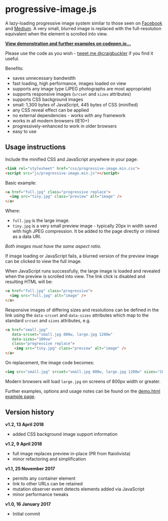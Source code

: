 # progressive-image.js

A lazy-loading progressive image system similar to those seen on  [Facebook](https://code.facebook.com/posts/991252547593574/the-technology-behind-preview-photos/) and [Medium](https://jmperezperez.com/medium-image-progressive-loading-placeholder/). A very small, blurred image is replaced with the full-resolution equivalent when the element is scrolled into view.

**[View demonstration and further examples on codepen.io...](https://codepen.io/craigbuckler/pen/yPqLXW)**

Please use the code as you wish - [tweet me @craigbuckler](https://twitter.com/craigbuckler) if you find it useful.

Benefits:

* saves unnecessary bandwidth
* fast loading, high performance, images loaded on view
* supports any image type (JPEG photographs are most appropriate)
* supports responsive images (`srcset` and `sizes` attributes)
* supports CSS background images
* small: 1,300 bytes of JavaScript, 445 bytes of CSS (minified)
* any CSS reveal effect can be applied
* no external dependencies - works with any framework
* works in all modern browsers (IE10+)
* progressively-enhanced to work in older browsers
* easy to use


## Usage instructions
Include the minified CSS and JavaScript anywhere in your page:

```html
<link rel="stylesheet" href="css/progressive-image.min.css">
<script src="js/progressive-image.min.js"></script>
```

Basic example:

```html
<a href="full.jpg" class="progressive replace">
  <img src="tiny.jpg" class="preview" alt="image" />
</a>
```

Where:

* `full.jpg` is the large image.
* `tiny.jpg` is a very small preview image - typically 20px in width saved with high JPEG compression. It be added to the page directly or inlined as a data URI.

*Both images must have the same aspect ratio.*

If image loading or JavaScript fails, a blurred version of the preview image can be clicked to view the full image.

When JavaScript runs successfully, the large image is loaded and revealed when the preview is scrolled into view. The link click is disabled and resulting HTML will be:

```html
<a href="full.jpg" class="progressive">
  <img src="full.jpg" alt="image" />
</a>
```

Responsive images of differing sizes and resolutions can be defined in the link using the `data-srcset` and `data-sizes` attributes which map to the standard `srcset` and `sizes` attributes, e.g.

```html
<a href="small.jpg"
   data-srcset="small.jpg 800w, large.jpg 1200w"
   data-sizes="100vw"
   class="progressive replace">
    <img src="tiny.jpg" class="preview" alt="image" />
</a>

```

On replacement, the image code becomes:

```html
<img src="small.jpg" srcset="small.jpg 800w, large.jpg 1200w" sizes="100vw" alt="image" />
```

Modern browsers will load `large.jpg` on screens of 800px width or greater.

Further examples, options and usage notes can be found on the [demo.html example page](https://cdn.rawgit.com/craigbuckler/progressive-image.js/5d62a0d0/demo.html).

## Version history

**v1.2, 13 April 2018**

* added CSS background image support information

**v1.2, 9 April 2018**

* full image replaces preview in-place (PR from ftaiolivista)
* minor refactoring and simplification

**v1.1, 25 November 2017**

* permits any container element
* link to other URLs can be retained
* mutation observer event detects elements added via JavaScript
* minor performance tweaks

**v1.0, 16 January 2017**

* Initial commit

